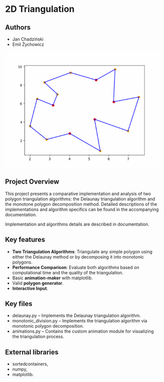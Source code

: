 # 2D Triangulation

## Authors
- Jan Chadziński
- Emil Żychowicz

![Triangulation by decomposition visualization](wizualizacje/deBerg.gif)

## Project Overview
This project presents a comparative implementation and analysis of two polygon triangulation algorithms: the Delaunay triangulation algorithm and the monotone polygon decomposition method. Detailed descriptions of the implementations and algorithm specifics can be found in the accompanying documentation.

Implementation and algorithms details are described in documentation.

## Key features
- **Two Triangulation Algorithms**: Triangulate any simple polygon using either the Delaunay method or by decomposing it into monotonic polygons.
- **Performance Comparison**: Evaluate both algorithms based on computational time and the quality of the triangulation.
- Basic **animation-maker** with matplotlib.
- Valid **polygon generator**.
- **Interactive Input**.

## Key files
- delaunay.py – Implements the Delaunay triangulation algorithm.
- monotonic_division.py – Implements the triangulation algorithm via monotonic polygon decomposition.
- animations.py – Contains the custom animation module for visualizing the triangulation process.


## External libraries
- sortedcontainers,
- numpy,
- matplotlib.
